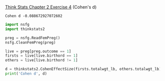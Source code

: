 [Think Stats Chapter 2 Exercise 4](http://greenteapress.com/thinkstats2/html/thinkstats2003.html#toc24) (Cohen's d)

>> 
```
Cohen d -0.088672927072602
```
```python
import nsfg
import thinkstats2

preg = nsfg.ReadFemPreg()
nsfg.CleanFemPreg(preg)

live = preg[preg.outcome == 1]
firsts = live[live.birthord == 1]
others = live[live.birthord != 1]

d = thinkstats2.CohenEffectSize(firsts.totalwgt_lb, others.totalwgt_lb)
print('Cohen d', d)
```
